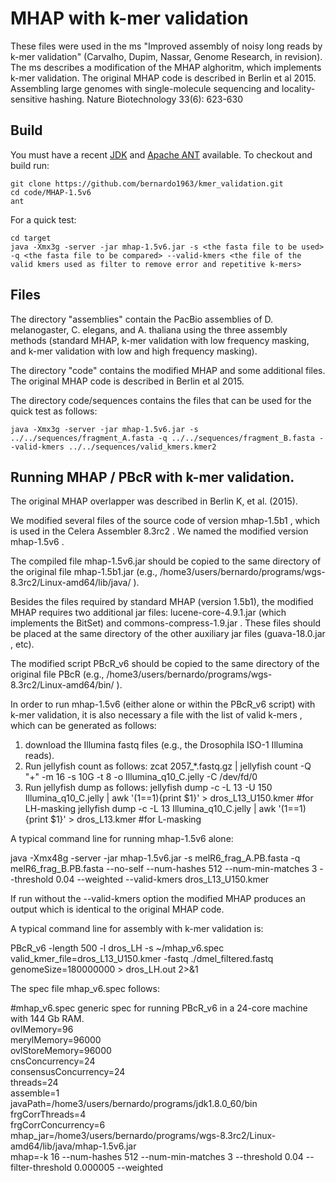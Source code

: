 # MHAP with k-mer validation
These files were used in the ms "Improved assembly of noisy long reads by k-mer validation" (Carvalho, Dupim, Nassar, Genome Research, in revision).
The ms describes a modification of the MHAP alghoritm, which implements k-mer validation. 
The original MHAP code is described in Berlin et al 2015. Assembling large genomes with single-molecule sequencing and locality-sensitive hashing. Nature Biotechnology 33(6): 623-630


## Build

You must have a recent  [JDK](http://www.oracle.com/technetwork/java/javase/downloads/jdk8-downloads-2133151.html "JDK") and [Apache ANT](http://ant.apache.org/ "ANT") available. To checkout and build run:

    git clone https://github.com/bernardo1963/kmer_validation.git
    cd code/MHAP-1.5v6
    ant
    
For a quick test:

    cd target
    java -Xmx3g -server -jar mhap-1.5v6.jar -s <the fasta file to be used> -q <the fasta file to be compared> --valid-kmers <the file of the valid kmers used as filter to remove error and repetitive k-mers>

## Files

The directory "assemblies" contain the PacBio assemblies of D. melanogaster, C. elegans, and A. thaliana using the three assembly methods (standard MHAP, k-mer validation with low frequency masking, and k-mer validation with low and high frequency masking).

The directory "code"  contains the modified MHAP and some additional files. The original MHAP code is described in Berlin et al 2015. 

The directory code/sequences contains the files that can be used for the quick test as follows: 

    java -Xmx3g -server -jar mhap-1.5v6.jar -s ../../sequences/fragment_A.fasta -q ../../sequences/fragment_B.fasta --valid-kmers ../../sequences/valid_kmers.kmer2

 
## Running MHAP / PBcR with k-mer validation.

The original MHAP overlapper was described in Berlin K, et al. (2015). 

We modified several files of the source code of version mhap-1.5b1 , which is used in the Celera Assembler 8.3rc2 . We named the modified version mhap-1.5v6 .

The compiled file mhap-1.5v6.jar  should be copied to the same directory of the original file mhap-1.5b1.jar (e.g., /home3/users/bernardo/programs/wgs-8.3rc2/Linux-amd64/lib/java/ ).

Besides the files required by standard MHAP (version 1.5b1), the modified MHAP requires two additional jar files: lucene-core-4.9.1.jar (which implements the BitSet) and commons-compress-1.9.jar .  These files should be placed at the same directory of the other auxiliary jar files (guava-18.0.jar , etc).

The modified script PBcR_v6  should be copied to the same directory of the original file  PBcR (e.g., /home3/users/bernardo/programs/wgs-8.3rc2/Linux-amd64/bin/ ).

In order to run mhap-1.5v6 (either alone or within the PBcR_v6 script) with k-mer validation, it is also necessary a file with the list of valid k-mers , which  can be generated as follows:
1) download the Illumina fastq files (e.g., the Drosophila ISO-1 Illumina reads).
2) Run jellyfish count as follows:
   zcat 2057_*.fastq.gz | jellyfish count -Q "+"  -m 16 -s 10G  -t 8 -o Illumina_q10_C.jelly -C  /dev/fd/0
3) Run jellyfish dump as follows:
   jellyfish dump -c -L 13 -U 150 Illumina_q10_C.jelly  | awk '(1==1){print $1}' > dros_L13_U150.kmer  #for LH-masking
   jellyfish dump -c -L 13        Illumina_q10_C.jelly  | awk '(1==1){print $1}' > dros_L13.kmer       #for L-masking


A typical command line for  running mhap-1.5v6 alone:

java -Xmx48g -server -jar  mhap-1.5v6.jar -s melR6_frag_A.PB.fasta  -q melR6_frag_B.PB.fasta  --no-self --num-hashes 512 --num-min-matches 3 --threshold 0.04  --weighted --valid-kmers dros_L13_U150.kmer

If run without the  --valid-kmers option the modified MHAP produces an output which is identical to the original MHAP code.
    

A typical command line for assembly with k-mer validation is:

PBcR_v6  -length 500  -l dros_LH   -s ~/mhap_v6.spec  valid_kmer_file=dros_L13_U150.kmer  -fastq ./dmel_filtered.fastq  genomeSize=180000000 > dros_LH.out 2>&1      
      

 The spec file mhap_v6.spec follows:

 #mhap_v6.spec    generic spec for running PBcR_v6 in a 24-core machine with 144 Gb RAM.  
ovlMemory=96  
merylMemory=96000  
ovlStoreMemory=96000  
cnsConcurrency=24  
consensusConcurrency=24  
threads=24  
assemble=1  
javaPath=/home3/users/bernardo/programs/jdk1.8.0_60/bin  
frgCorrThreads=4  
frgCorrConcurrency=6  
mhap_jar=/home3/users/bernardo/programs/wgs-8.3rc2/Linux-amd64/lib/java/mhap-1.5v6.jar  
mhap=-k 16 --num-hashes 512 --num-min-matches 3 --threshold 0.04 --filter-threshold 0.000005 --weighted  



